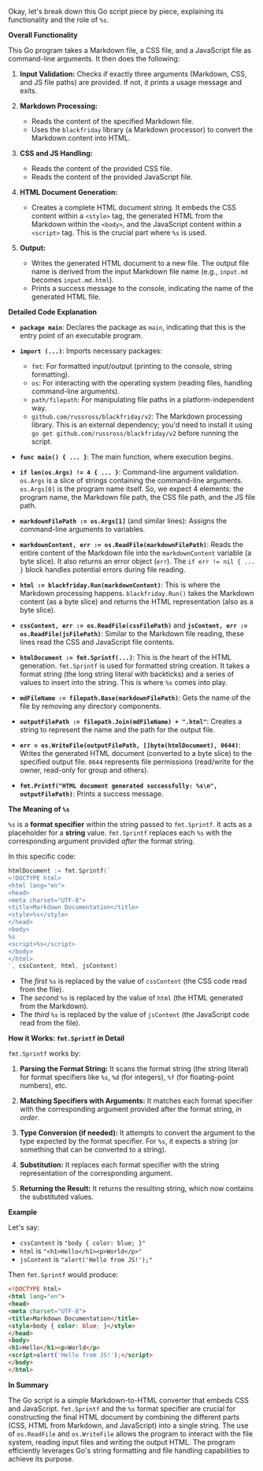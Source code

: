 Okay, let's break down this Go script piece by piece, explaining its functionality and the role of `%s`.

**Overall Functionality**

This Go program takes a Markdown file, a CSS file, and a JavaScript file as command-line arguments. It then does the following:

1.  **Input Validation:** Checks if exactly three arguments (Markdown, CSS, and JS file paths) are provided.  If not, it prints a usage message and exits.

2.  **Markdown Processing:**
    *   Reads the content of the specified Markdown file.
    *   Uses the `blackfriday` library (a Markdown processor) to convert the Markdown content into HTML.

3.  **CSS and JS Handling:**
    *   Reads the content of the provided CSS file.
    *   Reads the content of the provided JavaScript file.

4.  **HTML Document Generation:**
    *   Creates a complete HTML document string.  It embeds the CSS content within a `<style>` tag, the generated HTML from the Markdown within the `<body>`, and the JavaScript content within a `<script>` tag.  This is the crucial part where `%s` is used.

5.  **Output:**
    *   Writes the generated HTML document to a new file. The output file name is derived from the input Markdown file name (e.g., `input.md` becomes `input.md.html`).
    *   Prints a success message to the console, indicating the name of the generated HTML file.

**Detailed Code Explanation**

*   **`package main`**:  Declares the package as `main`, indicating that this is the entry point of an executable program.

*   **`import (...)`**: Imports necessary packages:
    *   `fmt`: For formatted input/output (printing to the console, string formatting).
    *   `os`: For interacting with the operating system (reading files, handling command-line arguments).
    *   `path/filepath`: For manipulating file paths in a platform-independent way.
    *   `github.com/russross/blackfriday/v2`:  The Markdown processing library.  This is an external dependency; you'd need to install it using `go get github.com/russross/blackfriday/v2` before running the script.

*   **`func main() { ... }`**: The main function, where execution begins.

*   **`if len(os.Args) != 4 { ... }`**:  Command-line argument validation. `os.Args` is a slice of strings containing the command-line arguments.  `os.Args[0]` is the program name itself.  So, we expect 4 elements: the program name, the Markdown file path, the CSS file path, and the JS file path.

*   **`markdownFilePath := os.Args[1]`** (and similar lines):  Assigns the command-line arguments to variables.

*   **`markdownContent, err := os.ReadFile(markdownFilePath)`**: Reads the entire content of the Markdown file into the `markdownContent` variable (a byte slice).  It also returns an error object (`err`).  The `if err != nil { ... }` block handles potential errors during file reading.

*   **`html := blackfriday.Run(markdownContent)`**:  This is where the Markdown processing happens.  `blackfriday.Run()` takes the Markdown content (as a byte slice) and returns the HTML representation (also as a byte slice).

*   **`cssContent, err := os.ReadFile(cssFilePath)`** and **`jsContent, err := os.ReadFile(jsFilePath)`**: Similar to the Markdown file reading, these lines read the CSS and JavaScript file contents.

*   **`htmlDocument := fmt.Sprintf(...)`**:  This is the heart of the HTML generation.  `fmt.Sprintf` is used for formatted string creation.  It takes a format string (the long string literal with backticks) and a series of values to insert into the string.  This is where `%s` comes into play.

*   **`mdFileName := filepath.Base(markdownFilePath)`**: Gets the name of the file by removing any directory components.
*   **`outputFilePath := filepath.Join(mdFileName) + ".html"`**: Creates a string to represent the name and the path for the output file.

*   **`err = os.WriteFile(outputFilePath, []byte(htmlDocument), 0644)`**: Writes the generated HTML document (converted to a byte slice) to the specified output file. `0644` represents file permissions (read/write for the owner, read-only for group and others).

*   **`fmt.Printf("HTML document generated successfully: %s\n", outputFilePath)`**: Prints a success message.

**The Meaning of `%s`**

`%s` is a **format specifier** within the string passed to `fmt.Sprintf`. It acts as a placeholder for a **string** value.  `fmt.Sprintf` replaces each `%s` with the corresponding argument provided *after* the format string.

In this specific code:

```go
htmlDocument := fmt.Sprintf(`
<!DOCTYPE html>
<html lang="en">
<head>
<meta charset="UTF-8">
<title>Markdown Documentation</title>
<style>%s</style>
</head>
<body>
%s
<script>%s</script>
</body>
</html>
`, cssContent, html, jsContent)
```

*   The *first* `%s` is replaced by the value of `cssContent` (the CSS code read from the file).
*   The *second* `%s` is replaced by the value of `html` (the HTML generated from the Markdown).
*   The *third* `%s` is replaced by the value of `jsContent` (the JavaScript code read from the file).

**How it Works:  `fmt.Sprintf` in Detail**

`fmt.Sprintf` works by:

1.  **Parsing the Format String:** It scans the format string (the string literal) for format specifiers like `%s`, `%d` (for integers), `%f` (for floating-point numbers), etc.

2.  **Matching Specifiers with Arguments:** It matches each format specifier with the corresponding argument provided after the format string, *in order*.

3.  **Type Conversion (if needed):** It attempts to convert the argument to the type expected by the format specifier.  For `%s`, it expects a string (or something that can be converted to a string).

4.  **Substitution:** It replaces each format specifier with the string representation of the corresponding argument.

5.  **Returning the Result:** It returns the resulting string, which now contains the substituted values.

**Example**

Let's say:

*   `cssContent` is `"body { color: blue; }"`
*   `html` is `"<h1>Hello</h1><p>World</p>"`
*   `jsContent` is `"alert('Hello from JS!');"`

Then `fmt.Sprintf` would produce:

```html
<!DOCTYPE html>
<html lang="en">
<head>
<meta charset="UTF-8">
<title>Markdown Documentation</title>
<style>body { color: blue; }</style>
</head>
<body>
<h1>Hello</h1><p>World</p>
<script>alert('Hello from JS!');</script>
</body>
</html>
```

**In Summary**

The Go script is a simple Markdown-to-HTML converter that embeds CSS and JavaScript.  `fmt.Sprintf` and the `%s` format specifier are crucial for constructing the final HTML document by combining the different parts (CSS, HTML from Markdown, and JavaScript) into a single string.  The use of `os.ReadFile` and `os.WriteFile` allows the program to interact with the file system, reading input files and writing the output HTML. The program efficiently leverages Go's string formatting and file handling capabilities to achieve its purpose.
